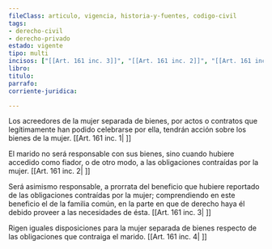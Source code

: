 ```yaml
---
fileClass: articulo, vigencia, historia-y-fuentes, codigo-civil
tags:
- derecho-civil
- derecho-privado
estado: vigente
tipo: multi
incisos: ["[[Art. 161 inc. 3]]", "[[Art. 161 inc. 2]]", "[[Art. 161 inc. 1]]", "[[Art. 161 inc. 4]]"]
libro:
titulo:
parrafo:
corriente-juridica:

---
```

Los acreedores de la mujer separada de bienes, por actos o contratos que legítimamente han podido celebrarse por ella, tendrán acción sobre los bienes de la mujer. [[Art. 161 inc. 1| ]]

El marido no será responsable con sus bienes, sino cuando hubiere accedido como fiador, o de otro modo, a las obligaciones contraídas por la mujer. [[Art. 161 inc. 2| ]]

Será asimismo responsable, a prorrata del beneficio que hubiere reportado de las obligaciones contraídas por la mujer; comprendiendo en este beneficio el de la familia común, en la parte en que de derecho haya él debido proveer a las necesidades de ésta. [[Art. 161 inc. 3| ]]

Rigen iguales disposiciones para la mujer separada de bienes respecto de las obligaciones que contraiga el marido. [[Art. 161 inc. 4| ]]